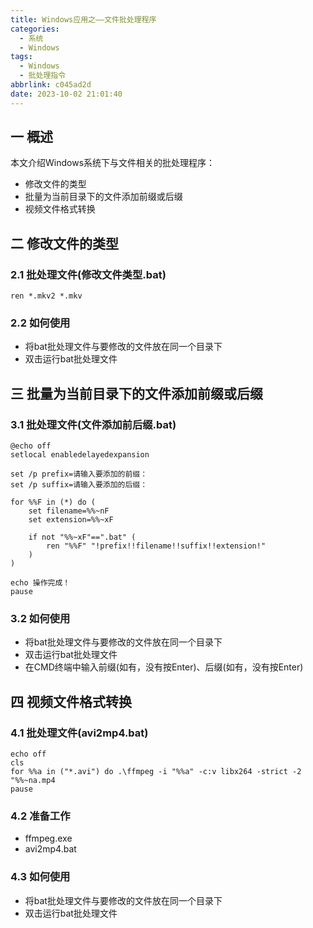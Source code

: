 ```yaml
---
title: Windows应用之——文件批处理程序
categories:
  - 系统
  - Windows
tags:
  - Windows
  - 批处理指令
abbrlink: c045ad2d
date: 2023-10-02 21:01:40
---
```

## 一  概述

本文介绍Windows系统下与文件相关的批处理程序：

* 修改文件的类型
* 批量为当前目录下的文件添加前缀或后缀
* 视频文件格式转换

<!--more-->

## 二  修改文件的类型

### 2.1 批处理文件(修改文件类型.bat)

```
ren *.mkv2 *.mkv
```

### 2.2 如何使用

* 将bat批处理文件与要修改的文件放在同一个目录下
* 双击运行bat批处理文件

## 三 批量为当前目录下的文件添加前缀或后缀

### 3.1 批处理文件(文件添加前后缀.bat)

```
@echo off
setlocal enabledelayedexpansion

set /p prefix=请输入要添加的前缀：
set /p suffix=请输入要添加的后缀：

for %%F in (*) do (
    set filename=%%~nF
    set extension=%%~xF

    if not "%%~xF"==".bat" (
        ren "%%F" "!prefix!!filename!!suffix!!extension!"
    )
)

echo 操作完成！
pause
```

### 3.2 如何使用

* 将bat批处理文件与要修改的文件放在同一个目录下
* 双击运行bat批处理文件
* 在CMD终端中输入前缀(如有，没有按Enter)、后缀(如有，没有按Enter)

## 四 视频文件格式转换

### 4.1 批处理文件(avi2mp4.bat)

```
echo off
cls
for %%a in ("*.avi") do .\ffmpeg -i "%%a" -c:v libx264 -strict -2 "%%~na.mp4
pause
```

### 4.2 准备工作

* ffmpeg.exe
* avi2mp4.bat

### 4.3 如何使用

* 将bat批处理文件与要修改的文件放在同一个目录下
* 双击运行bat批处理文件